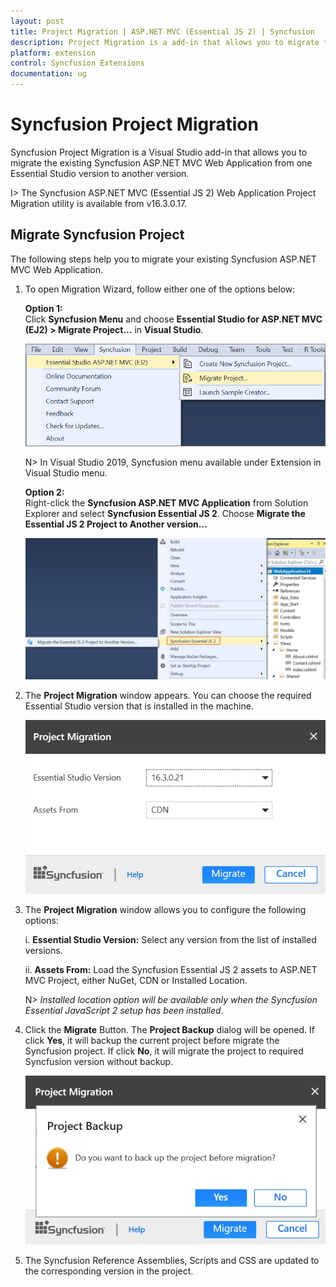 ```yaml
---
layout: post
title: Project Migration | ASP.NET MVC (Essential JS 2) | Syncfusion
description: Project Migration is a add-in that allows you to migrate the existing Syncfusion ASP.NET MVC Application from one Essential Studio version to another version
platform: extension
control: Syncfusion Extensions
documentation: ug
---
```


# Syncfusion Project Migration

Syncfusion Project Migration is a Visual Studio add-in that allows you to migrate the existing Syncfusion ASP.NET MVC Web Application from one Essential Studio version to another version.

I> The Syncfusion ASP.NET MVC (Essential JS 2) Web Application Project Migration utility is available from v16.3.0.17.

## Migrate Syncfusion Project 

The following steps help you to migrate your existing Syncfusion ASP.NET MVC Web Application. 

1. To open Migration Wizard, follow either one of the options below:
    
   **Option 1:**  
   Click **Syncfusion Menu** and choose **Essential Studio for ASP.NET MVC (EJ2) > Migrate Project…** in **Visual Studio**.

   ![Syncfusion Essential JS 2 ASP.NET MVC Project Migration via Syncfusion menu](Project-Migration_images/Syncfusion_Menu_ProjectMigration.png)

   N> In Visual Studio 2019, Syncfusion menu available under Extension in Visual Studio menu.

   **Option 2:**  
   Right-click the **Syncfusion ASP.NET MVC Application** from Solution Explorer and select **Syncfusion Essential JS 2**. Choose **Migrate the Essential JS 2 Project to Another version...**

   ![Syncfusion Essential JS 2 ASP.NET MVC Project Migration add-in](Project-Migration_images/Project-Migration-img1.jpg)

2. The **Project Migration** window appears. You can choose the required Essential Studio version that is installed in the machine. 

   ![Syncfusion Essential JS 2 ASP.NET MVC Project Migration wizard](Project-Migration_images/Project-Migration-img2.jpg)

3. The **Project Migration** window allows you to configure the following options:

   i. **Essential Studio Version:** Select any version from the list of installed versions.
   
   ii. **Assets From:** Load the Syncfusion Essential JS 2 assets to ASP.NET MVC Project, either NuGet, CDN or Installed Location.
   
   N> *Installed location option will be available only when the Syncfusion Essential JavaScript 2 setup has been installed*.
   
4. Click the **Migrate** Button. The **Project Backup** dialog will be opened. If click **Yes**, it will backup the current project before migrate the Syncfusion project. If click **No**, it will migrate the project to required Syncfusion version without backup.
   
   ![Syncfusion Essential JS 2 ASP.NET MVC Project Migration backup dialog](Project-Migration_images/Project-Migration-img3.jpg)
      
5. The Syncfusion Reference Assemblies, Scripts and CSS are updated to the corresponding version in the project.

